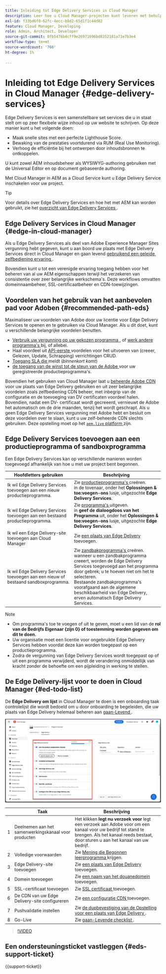 ```yaml
---
title: Inleiding tot Edge Delivery Services in Cloud Manager
description: Leer hoe u Cloud Manager-projecten kunt leveren met behulp van Edge Delivery Services.
exl-id: f33bd6f0-62fc-4ecc-b8d2-65d1f1c44d82
feature: Cloud Manager, Developing
role: Admin, Architect, Developer
source-git-commit: 0fb5476b4cff9e26971696bd8352181a71e7b3e4
workflow-type: tm+mt
source-wordcount: '766'
ht-degree: 1%

---
```



# Inleiding tot Edge Delivery Services in Cloud Manager {#edge-delivery-services}

Edge Delivery Services is een samenstellbare set services die u in staat stelt om op zeer flexibele wijze inhoud op uw website te schrijven. Op deze manier kunt u het volgende doen:

* Maak snelle sites met een perfecte Lighthouse Score.
* Bewaking van de prestaties voortdurend via RUM (Real Use Monitoring).
* Verhoog de efficiëntie bij het ontwerpen door inhoudsbronnen te ontkoppelen.

U kunt zowel AEM inhoudsbeheer als WYSIWYG-authoring gebruiken met de Universal Editor en op document gebaseerde authoring.

Met Cloud Manager in AEM as a Cloud Service kunt u Edge Delivery Service inschakelen voor uw project.

>[!TIP]
>
>Voor details over Edge Delivery Services en hoe het met AEM kan worden gebruikt, zie het [ overzicht van Edge Delivery Services ](/help/edge/overview.md).

## Edge Delivery Services in Cloud Manager {#edge-in-cloud-manager}

Als u Edge Delivery Services als deel van Adobe Experience Manager Sites vergunning hebt gegeven, kunt u aan boord uw plaats met Edge Delivery Services direct in Cloud Manager en gaan levend [ gebruikend een geleide, zelfbediening ervaring ](/help/implementing/cloud-manager/managing-code/private-repositories.md).

Bovendien kunt u tot een verenigde ervaring toegang hebben voor het beheren van al uw AEM eigenschappen terwijl het verzekeren van consistentie over zeer belangrijke werkschema&#39;s. Deze workflows omvatten domeinnaambeheer, SSL-certificaatbeheer en CDN-toewijzingen.

## Voordelen van het gebruik van het aanbevolen pad voor Adoben {#recommended-path-eds}

Maximaliseer uw voordelen van Adobe door uw licentie voor Edge Delivery Services te openen en te gebruiken via Cloud Manager. Als u dit doet, kunt u verschillende belangrijke voordelen benutten.

* [ Verbruik uw vergunning op uw gekozen programma ](/help/implementing/cloud-manager/edge-delivery/add-edge-delivery-site.md), of [ werk andere programma&#39;s ](/help/implementing/cloud-manager/edge-delivery/manage-edge-delivery-sites.md) bij, of allebei.
* Haal voordeel uit [ API-eerste ](https://developer.adobe.com/experience-cloud/experience-manager-apis/) voordelen voor het uitvoeren van (creeer, Gelezen, Update, Schrapping) verrichtingen CRUD.
* [ Toegang SLA die ](/help/implementing/cloud-manager/sla-reporting.md) meldt (*binnenkort komt*)
* [ de toegang van de winst tot de steun van de Adobe ](/help/edge/overview.md#support-ticket) voor uw geregistreerde productieprogramma&#39;s.

Bovendien het gebruiken van Cloud Manager laat u [ beheerde Adobe CDN ](/help/implementing/dispatcher/cdn.md#aem-managed-cdn) voor uw plaats van Edge Delivery gebruiken en uit zeer belangrijke voordelen zoals zelfbediening CDN beheer, met inbegrip van de configuratie en de toevoeging van DV certificaten voordeel halen. Bovendien, nadat een DV- certificaat wordt gecreeerd, vernieuwt de Adobe het automatisch om de drie maanden, tenzij het wordt geschrapt. Als u geen Edge Delivery Services vergunning met Adobe hebt en besluit om deze voordelen over te slaan, kunt u uw zelf-beheerde CDN slechts gebruiken. Deze opstelling moet op het [`aem.live` platform ](https://www.aem.live/docs/go-live-checklist#cdn-configuration) zijn.

## Edge Delivery Services toevoegen aan een productieprogramma of sandboxprogramma

Een Edge Delivery Services kan op verschillende manieren worden toegevoegd afhankelijk van hoe u met uw project bent begonnen.

| Hoofdletters gebruiken | Beschrijving |
| --- | --- |
| Ik wil Edge Delivery Services toevoegen aan een nieuw productieprogramma. | Zie [ productieprogramma&#39;s ](/help/implementing/cloud-manager/getting-access-to-aem-in-cloud/creating-production-programs.md) creëren.<br> in de tovenaar, onder het **Oplossingen &amp; toe:voegen-ons** lusje, uitgezochte **Edge Delivery Services**. |
| Ik wil Edge Delivery Services toevoegen aan een bestaand productieprogramma. | Zie [ programma&#39;s ](/help/implementing/cloud-manager/getting-access-to-aem-in-cloud/editing-programs.md) uitgeven.<br> in **geef de dialoogdoos van het Programma** uit, onder het **Oplossingen &amp; toe:voegen-ons** lusje, uitgezochte **Edge Delivery Services**. |
| Ik wil een Edge Delivery-site toevoegen aan Cloud Manager | Zie [ een plaats van Edge Delivery ](/help/implementing/cloud-manager/edge-delivery/add-edge-delivery-site.md) toevoegen. |
| Ik wil Edge Delivery Services toevoegen aan een nieuw of bestaand sandboxprogramma. | Zie [ zandbakprogramma&#39;s ](/help/implementing/cloud-manager/getting-access-to-aem-in-cloud/creating-sandbox-programs.md) creëren.<br> wanneer u een zandbakprogramma creeert, worden de Edge Delivery Services toegevoegd aan het programma door gebrek; u te hoeven niet om het te selecteren.<br> Bestaande zandbakprogramma&#39;s voorafgaand aan de algemene beschikbaarheid van Edge Delivery, erven automatisch Edge Delivery Services. |

>[!NOTE]
>
>* Om programma&#39;s toe te voegen of uit te geven, moet u een lid van de **rol van de Bedrijfs Eigenaar {zijn 0} of toestemming worden gegeven om dit te doen.**
>* Uw organisatie moet een licentie voor ongebruikte Edge Delivery Services hebben voordat deze kan worden toegepast op een productieprogramma.
>* Zodra de vergunning van Edge Delivery Services wordt toegepast op of uit een programma verwijderd, wordt de verandering onmiddellijk van kracht zonder de behoefte om een pijpleiding in werking te stellen.


## De Edge Delivery-lijst voor te doen in Cloud Manager {#ed-todo-list}

<!-- &#x2460; for "1" inside circle -->

De **Edge Delivery om lijst** in Cloud Manager te doen is een onboarding taak controlelijst die wordt bedoeld om u door onboarding te begeleiden, die uw plaats van Edge Delivery helemaal beheren aan [ gaan-Levend ](/help/journey-onboarding/go-live-checklist.md).

![ de plaats van Edge Delivery aan-doe lijst in Cloud Manager ](/help/implementing/cloud-manager/assets/cm-eds-todo-list.png)

|   | Taak | Beschrijving |
| --- | --- | --- |
| 1 | Deelnemen aan het samenwerkingskanaal voor producten | Het klikken **legt nu verzoek voor** legt een verzoek aan Adobe voor om een kanaal voor uw bedrijf tot stand te brengen. Als het kanaal reeds bestaat, door:sturen u aan het kanaal van uw bedrijf. |
| 2 | Volledige voorwaarden | Zie [ Mening die Begonnen leerprogramma ](https://www.aem.live/developer/tutorial) krijgen. |
| 3 | Edge Delivery-site toevoegen | Zie [ een plaats van Edge Delivery ](#eds-add-site) toevoegen. |
| 4 | Domein toevoegen | Zie [ een naam van het douanedomein ](/help/implementing/cloud-manager/custom-domain-names/add-custom-domain-name.md) toevoegen. |
| 5 | SSL-certificaat toevoegen | Zie [ SSL certificaat ](/help/implementing/cloud-manager/managing-ssl-certifications/add-ssl-certificate.md) toevoegen. |
| 6 | De CDN van uw Edge Delivery-site configureren | Zie [ een configuratie CDN ](/help/implementing/cloud-manager/cdn-configurations/add-cdn-config.md) toevoegen. |
| 7 | Pushvalidatie instellen | Zie [ de dupbevestiging van de Opstelling voor een plaats van Edge Delivery ](/help/implementing/cloud-manager/edge-delivery/cdn-setup-push-invalidation.md). |
| 8 | Go-Live | Zie [ gaan-Levende checklist ](/help/edge/docs/go-live-checklist.md). |

>[!VIDEO](https://video.tv.adobe.com/v/3428020?learn=on)

## Een ondersteuningsticket vastleggen {#eds-support-ticket}

{{support-ticket}}



